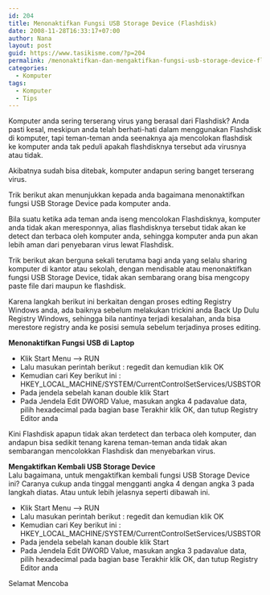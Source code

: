 ```yaml
---
id: 204
title: Menonaktifkan Fungsi USB Storage Device (Flashdisk)
date: 2008-11-28T16:33:17+07:00
author: Nana
layout: post
guid: https://www.tasikisme.com/?p=204
permalink: /menonaktifkan-dan-mengaktifkan-fungsi-usb-storage-device-flashdisk/
categories:
  - Komputer
tags:
  - Komputer
  - Tips
---
```

Komputer anda sering terserang virus yang berasal dari Flashdisk? Anda pasti kesal, meskipun anda telah berhati-hati dalam menggunakan Flashdisk di komputer, tapi teman-teman anda seenaknya aja mencolokan flashdisk ke komputer anda tak peduli apakah flashdisknya tersebut ada virusnya atau tidak.

Akibatnya sudah bisa ditebak, komputer andapun sering banget terserang virus.

Trik berikut akan menunjukkan kepada anda bagaimana menonaktifkan fungsi USB Storage Device pada komputer anda.

Bila suatu ketika ada teman anda iseng mencolokan Flashdisknya, komputer anda tidak akan meresponnya, alias flashdisknya tersebut tidak akan ke detect dan terbaca oleh komputer anda, sehingga komputer anda pun akan lebih aman dari penyebaran virus lewat Flashdisk.

Trik berikut akan berguna sekali terutama bagi anda yang selalu sharing komputer di kantor atau sekolah, dengan mendisable atau menonaktifkan fungsi USB Storage Device, tidak akan sembarang orang bisa mengcopy paste file dari maupun ke flashdisk.

Karena langkah berikut ini berkaitan dengan proses edting Registry Windows anda, ada baiknya sebelum melakukan trickini anda Back Up Dulu Registry Windows, sehingga bila nantinya terjadi kesalahan, anda bisa merestore registry anda ke posisi semula sebelum terjadinya proses editing.

**Menonaktifkan Fungsi USB di Laptop** 

  * Klik Start Menu &#8211;> RUN
  * Lalu masukan perintah berikut : regedit dan kemudian klik OK
  * Kemudian cari Key berikut ini :  HKEY\_LOCAL\_MACHINE/SYSTEM/CurrentControlSetServices/USBSTOR
  * Pada jendela sebelah kanan double klik Start
  * Pada Jendela Edit DWORD Value, masukan angka 4 padavalue data, pilih hexadecimal pada bagian base Terakhir klik OK, dan tutup Registry Editor anda

Kini Flashdisk apapun tidak akan terdetect dan terbaca oleh komputer, dan andapun bisa sedikit tenang karena teman-teman anda tidak akan sembarangan mencolokkan Flashdisk dan menyebarkan virus.

**Mengaktifkan Kembali USB Storage Device**  
Lalu bagaimana, untuk mengaktifkan kembali fungsi USB Storage Device ini? Caranya cukup anda tinggal mengganti angka 4 dengan angka 3 pada langkah diatas. Atau untuk lebih jelasnya seperti dibawah ini.

  * Klik Start Menu &#8211;> RUN
  * Lalu masukan perintah berikut : regedit dan kemudian klik OK
  * Kemudian cari Key berikut ini : HKEY\_LOCAL\_MACHINE/SYSTEM/CurrentControlSetServices/USBSTOR
  * Pada jendela sebelah kanan double klik Start
  * Pada Jendela Edit DWORD Value, masukan angka 3 padavalue data, pilih hexadecimal pada bagian base Terakhir klik OK, dan tutup Registry Editor anda

Selamat Mencoba